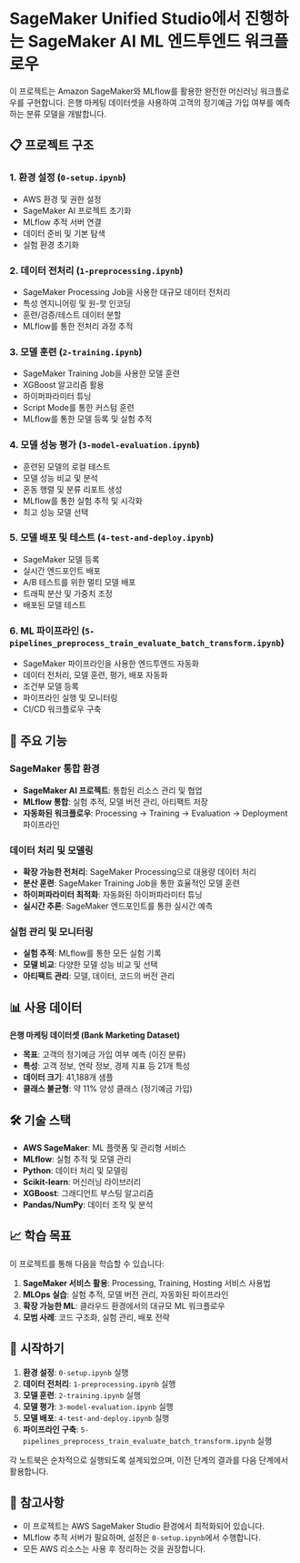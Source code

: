 # SageMaker Unified Studio에서 진행하는 SageMaker AI ML 엔드투엔드 워크플로우

이 프로젝트는 Amazon SageMaker와 MLflow를 활용한 완전한 머신러닝 워크플로우를 구현합니다. 은행 마케팅 데이터셋을 사용하여 고객의 정기예금 가입 여부를 예측하는 분류 모델을 개발합니다.

## 📋 프로젝트 구조

### 1. **환경 설정** (`0-setup.ipynb`)
   - AWS 환경 및 권한 설정
   - SageMaker AI 프로젝트 초기화
   - MLflow 추적 서버 연결
   - 데이터 준비 및 기본 탐색
   - 실험 환경 초기화

### 2. **데이터 전처리** (`1-preprocessing.ipynb`)
   - SageMaker Processing Job을 사용한 대규모 데이터 전처리
   - 특성 엔지니어링 및 원-핫 인코딩
   - 훈련/검증/테스트 데이터 분할
   - MLflow를 통한 전처리 과정 추적

### 3. **모델 훈련** (`2-training.ipynb`)
   - SageMaker Training Job을 사용한 모델 훈련
   - XGBoost 알고리즘 활용
   - 하이퍼파라미터 튜닝
   - Script Mode를 통한 커스텀 훈련
   - MLflow를 통한 모델 등록 및 실험 추적

### 4. **모델 성능 평가** (`3-model-evaluation.ipynb`)
   - 훈련된 모델의 로컬 테스트
   - 모델 성능 비교 및 분석
   - 혼동 행렬 및 분류 리포트 생성
   - MLflow를 통한 실험 추적 및 시각화
   - 최고 성능 모델 선택

### 5. **모델 배포 및 테스트** (`4-test-and-deploy.ipynb`)
   - SageMaker 모델 등록
   - 실시간 엔드포인트 배포
   - A/B 테스트를 위한 멀티 모델 배포
   - 트래픽 분산 및 가중치 조정
   - 배포된 모델 테스트

### 6. **ML 파이프라인** (`5-pipelines_preprocess_train_evaluate_batch_transform.ipynb`)
   - SageMaker 파이프라인을 사용한 엔드투엔드 자동화
   - 데이터 전처리, 모델 훈련, 평가, 배포 자동화
   - 조건부 모델 등록
   - 파이프라인 실행 및 모니터링
   - CI/CD 워크플로우 구축

## 🚀 주요 기능

### SageMaker 통합 환경
- **SageMaker AI 프로젝트**: 통합된 리소스 관리 및 협업
- **MLflow 통합**: 실험 추적, 모델 버전 관리, 아티팩트 저장
- **자동화된 워크플로우**: Processing → Training → Evaluation → Deployment 파이프라인

### 데이터 처리 및 모델링
- **확장 가능한 전처리**: SageMaker Processing으로 대용량 데이터 처리
- **분산 훈련**: SageMaker Training Job을 통한 효율적인 모델 훈련
- **하이퍼파라미터 최적화**: 자동화된 하이퍼파라미터 튜닝
- **실시간 추론**: SageMaker 엔드포인트를 통한 실시간 예측

### 실험 관리 및 모니터링
- **실험 추적**: MLflow를 통한 모든 실험 기록
- **모델 비교**: 다양한 모델 성능 비교 및 선택
- **아티팩트 관리**: 모델, 데이터, 코드의 버전 관리

## 📊 사용 데이터

**은행 마케팅 데이터셋 (Bank Marketing Dataset)**
- **목표**: 고객의 정기예금 가입 여부 예측 (이진 분류)
- **특성**: 고객 정보, 연락 정보, 경제 지표 등 21개 특성
- **데이터 크기**: 41,188개 샘플
- **클래스 불균형**: 약 11% 양성 클래스 (정기예금 가입)

## 🛠️ 기술 스택

- **AWS SageMaker**: ML 플랫폼 및 관리형 서비스
- **MLflow**: 실험 추적 및 모델 관리
- **Python**: 데이터 처리 및 모델링
- **Scikit-learn**: 머신러닝 라이브러리
- **XGBoost**: 그래디언트 부스팅 알고리즘
- **Pandas/NumPy**: 데이터 조작 및 분석

## 📈 학습 목표

이 프로젝트를 통해 다음을 학습할 수 있습니다:

1. **SageMaker 서비스 활용**: Processing, Training, Hosting 서비스 사용법
2. **MLOps 실습**: 실험 추적, 모델 버전 관리, 자동화된 파이프라인
3. **확장 가능한 ML**: 클라우드 환경에서의 대규모 ML 워크플로우
4. **모범 사례**: 코드 구조화, 실험 관리, 배포 전략

## 🚦 시작하기

1. **환경 설정**: `0-setup.ipynb` 실행
2. **데이터 전처리**: `1-preprocessing.ipynb` 실행  
3. **모델 훈련**: `2-training.ipynb` 실행
4. **모델 평가**: `3-model-evaluation.ipynb` 실행
5. **모델 배포**: `4-test-and-deploy.ipynb` 실행
6. **파이프라인 구축**: `5-pipelines_preprocess_train_evaluate_batch_transform.ipynb` 실행

각 노트북은 순차적으로 실행되도록 설계되었으며, 이전 단계의 결과를 다음 단계에서 활용합니다.

## 📝 참고사항

- 이 프로젝트는 AWS SageMaker Studio 환경에서 최적화되어 있습니다.
- MLflow 추적 서버가 필요하며, 설정은 `0-setup.ipynb`에서 수행합니다.
- 모든 AWS 리소스는 사용 후 정리하는 것을 권장합니다.
